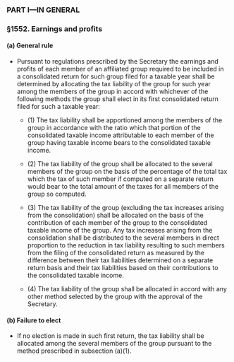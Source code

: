 ### PART I—IN GENERAL

### §1552. Earnings and profits
#### (a) General rule
* Pursuant to regulations prescribed by the Secretary the earnings and profits of each member of an affiliated group required to be included in a consolidated return for such group filed for a taxable year shall be determined by allocating the tax liability of the group for such year among the members of the group in accord with whichever of the following methods the group shall elect in its first consolidated return filed for such a taxable year:

  * (1) The tax liability shall be apportioned among the members of the group in accordance with the ratio which that portion of the consolidated taxable income attributable to each member of the group having taxable income bears to the consolidated taxable income.

  * (2) The tax liability of the group shall be allocated to the several members of the group on the basis of the percentage of the total tax which the tax of such member if computed on a separate return would bear to the total amount of the taxes for all members of the group so computed.

  * (3) The tax liability of the group (excluding the tax increases arising from the consolidation) shall be allocated on the basis of the contribution of each member of the group to the consolidated taxable income of the group. Any tax increases arising from the consolidation shall be distributed to the several members in direct proportion to the reduction in tax liability resulting to such members from the filing of the consolidated return as measured by the difference between their tax liabilities determined on a separate return basis and their tax liabilities based on their contributions to the consolidated taxable income.

  * (4) The tax liability of the group shall be allocated in accord with any other method selected by the group with the approval of the Secretary.

#### (b) Failure to elect
* If no election is made in such first return, the tax liability shall be allocated among the several members of the group pursuant to the method prescribed in subsection (a)(1).